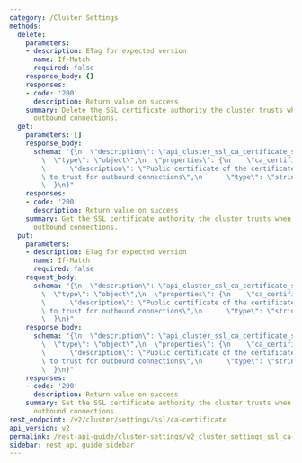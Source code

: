 ```yaml
---
category: /Cluster Settings
methods:
  delete:
    parameters:
    - description: ETag for expected version
      name: If-Match
      required: false
    response_body: {}
    responses:
    - code: '200'
      description: Return value on success
    summary: Delete the SSL certificate authority the cluster trusts when authenticating
      outbound connections.
  get:
    parameters: []
    response_body:
      schema: "{\n  \"description\": \"api_cluster_ssl_ca_certificate_settings\",\n\
        \  \"type\": \"object\",\n  \"properties\": {\n    \"ca_certificate\": {\n\
        \      \"description\": \"Public certificate of the certificate authority\
        \ to trust for outbound connections\",\n      \"type\": \"string\"\n    }\n\
        \  }\n}"
    responses:
    - code: '200'
      description: Return value on success
    summary: Get the SSL certificate authority the cluster trusts when authenticating
      outbound connections.
  put:
    parameters:
    - description: ETag for expected version
      name: If-Match
      required: false
    request_body:
      schema: "{\n  \"description\": \"api_cluster_ssl_ca_certificate_settings\",\n\
        \  \"type\": \"object\",\n  \"properties\": {\n    \"ca_certificate\": {\n\
        \      \"description\": \"Public certificate of the certificate authority\
        \ to trust for outbound connections\",\n      \"type\": \"string\"\n    }\n\
        \  }\n}"
    response_body:
      schema: "{\n  \"description\": \"api_cluster_ssl_ca_certificate_settings\",\n\
        \  \"type\": \"object\",\n  \"properties\": {\n    \"ca_certificate\": {\n\
        \      \"description\": \"Public certificate of the certificate authority\
        \ to trust for outbound connections\",\n      \"type\": \"string\"\n    }\n\
        \  }\n}"
    responses:
    - code: '200'
      description: Return value on success
    summary: Set the SSL certificate authority the cluster trusts when authenticating
      outbound connections.
rest_endpoint: /v2/cluster/settings/ssl/ca-certificate
api_version: v2
permalink: /rest-api-guide/cluster-settings/v2_cluster_settings_ssl_ca-certificate.html
sidebar: rest_api_guide_sidebar
---
```

